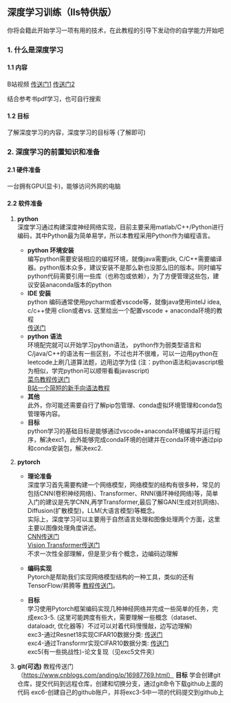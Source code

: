 ## 深度学习训练（lls特供版）
你将会籍此开始学习一项有用的技术，在此教程的引导下发动你的自学能力开始吧
### 1. 什么是深度学习
#### 1.1 内容
B站视频 
[传送门1](https://www.bilibili.com/video/BV1L24y1i7v3/?spm_id_from=333.337.search-card.all.click)
[传送门2](https://www.bilibili.com/video/BV1Fs4y1j7fk/?spm_id_from=333.337.search-card.all.click&vd_source=10ae61cea2c37c2c82b44cbb1f3e928b)  

结合参考书pdf学习，也可自行搜索  
#### 1.2 目标
了解深度学习的内容，深度学习的目标等 (了解即可)

### 2. 深度学习的前置知识和准备

#### 2.1 硬件准备
一台拥有GPU(显卡)，能够访问外网的电脑  

#### 2.2 软件准备
1. **python**  
  深度学习通过构建深度神经网络实现，目前主要采用matlab/C++/Python进行编码，其中Python最为简单易学，所以本教程采用Python作为编程语言。  
   + **python 环境安装**  
   编写python需要安装相应的编程环境，就像java需要jdk, C/C++需要编译器。python版本众多，建议安装不是那么新也没那么旧的版本。同时编写python代码需要引用一些库（也称包或依赖），为了方便管理这些包，建议安装anaconda版本的python
   + **IDE 安装**    
   python 编码通常使用pycharm或者vscode等，就像java使用intelJ idea, c/c++使用 clion或者vs. 这里给出一个配置vscode + anaconda环境的教程  
   [传送门](https://blog.csdn.net/Lamber130/article/details/144590838)  
   + **python 语法**  
   环境配完就可以开始学习python语法， python作为弱类型语言和C/java/C++的语法有一些区别，不过也并不很难，可以一边用python在leetcode上刷几道算法题，边用边学为佳 (注：python语法和javascript极为相似，学完python可以顺带看看javascript)  
   [菜鸟教程传送门](https://www.runoob.com/python/python-tutorial.html)  
   [B站一个简短的新手向语法教程](https://www.bilibili.com/video/BV1RTroYfEhA?spm_id_from=333.788.videopod.episodes&vd_source=10ae61cea2c37c2c82b44cbb1f3e928b&p=22)  
   + **其他**  
   此外，你可能还需要自行了解pip包管理、conda虚拟环境管理和conda包管理等内容。
   + **目标**  
   python学习的基础目标是能够通过vscode+anaconda环境编写并运行程序，解决exc1，此外能够完成conda环境的创建并在conda环境中通过pip和conda安装包，解决exc2.  


2. **pytorch**
   + **理论准备**  
   深度学习首先需要构建一个网络模型，网络模型的结构有很多种，常见的包括CNN(卷积神经网络)、Transformer、RNN(循环神经网络)等，简单入门的建议是先学CNN,再学Transformer,最后了解GAN(生成对抗网络)、Diffusion(扩散模型)，LLM(大语言模型)等概念。  
   实际上，深度学习可以主要用于自然语言处理和图像处理两个方面，这里主要以图像处理角度讲述。  
   [CNN传送门](https://www.zhihu.com/people/followbobo/posts?page=3)  
   [Vision Transformer传送门](https://zhuanlan.zhihu.com/p/418184940)  
   不求一次性全部理解，但是至少有个概念，边编码边理解


   + **编码实现**  
   Pytorch是帮助我们实现网络模型结构的一种工具，类似的还有TensorFlow/昇腾等 [教程传送门](https://www.runoob.com/pytorch/pytorch-tutorial.html)。  

   + **目标**  
   学习使用Pytorch框架编码实现几种神经网络并完成一些简单的任务，完成exc3-5. (这里可能跨度有些大，需要理解一些概念（dataset、dataloadr, 优化器等）不过可以对着代码慢慢敲，边写边理解)   
   exc3-通过Resnet18实现CIFAR10数据分类: [传送门](https://www.cnblogs.com/Elijah-Z/articles/16627824.html)  
   exc4-通过Transformr实现CIFAR10数据分类: [传送门](https://blog.csdn.net/FriendshipTang/article/details/137832810)  
   exc5(有一些挑战性)-论文复现（见exc5文件夹）
  

3. **git(可选)**
   教程传送门（https://www.cnblogs.com/anding/p/16987769.html）
   **目标**
   学会创建git仓库，提交代码到远程仓库，创建和切换分支，通过git命令下载github上面的代码
   exc6-创建自己的github账户，并将exc3-5中一项的代码提交到github上
   
